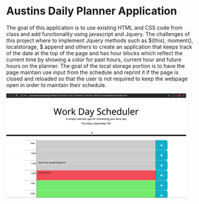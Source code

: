 # Austins Daily Planner Application

The goal of this application is to use existing HTML and CSS code from class and add functionality using javascript and Jquery.  The challenges of this project where to implement Jquery methods such as $(this), moment(), localstorage, $.append and others to create an application that keeps track of the date at the top of the page and has hour blocks which reflect the current time by showing a color for past hours, current hour and future hours on the planner.  The goal of the local storage portion is to have the page maintain use input from the schedule and reprint it if the page is closed and reloaded so that the user is not required to keep the webpage open in order to maintain their schedule.  

![Screenshot of Application Functionality Goal from Class Curriculum](02-Challenge/Assets/05-third-party-apis-homework-demo.gif)
